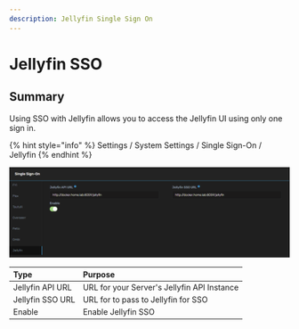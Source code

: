 ```yaml
---
description: Jellyfin Single Sign On
---
```


# Jellyfin SSO

## Summary

Using SSO with Jellyfin allows you to access the Jellyfin UI using only one sign in.

{% hint style="info" %}
Settings / System Settings / Single Sign-On / Jellyfin
{% endhint %}

![](../../.gitbook/assets/image%20%2841%29.png)

| **Type** | **Purpose** |
| :--- | :--- |
| Jellyfin API URL | URL for your Server's Jellyfin API Instance |
| Jellyfin SSO URL | URL for to pass to Jellyfin for SSO |
| Enable | Enable Jellyfin SSO |

